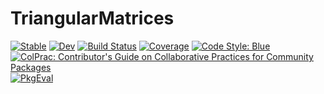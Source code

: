# TriangularMatrices

[![Stable](https://img.shields.io/badge/docs-stable-blue.svg)](https://azzaare.github.io/TriangularMatrices.jl/stable/)
[![Dev](https://img.shields.io/badge/docs-dev-blue.svg)](https://azzaare.github.io/TriangularMatrices.jl/dev/)
[![Build Status](https://github.com/azzaare/TriangularMatrices.jl/actions/workflows/CI.yml/badge.svg?branch=main)](https://github.com/azzaare/TriangularMatrices.jl/actions/workflows/CI.yml?query=branch%3Amain)
[![Coverage](https://codecov.io/gh/azzaare/TriangularMatrices.jl/branch/main/graph/badge.svg)](https://codecov.io/gh/azzaare/TriangularMatrices.jl)
[![Code Style: Blue](https://img.shields.io/badge/code%20style-blue-4495d1.svg)](https://github.com/invenia/BlueStyle)
[![ColPrac: Contributor's Guide on Collaborative Practices for Community Packages](https://img.shields.io/badge/ColPrac-Contributor's%20Guide-blueviolet)](https://github.com/SciML/ColPrac)
[![PkgEval](https://JuliaCI.github.io/NanosoldierReports/pkgeval_badges/T/TriangularMatrices.svg)](https://JuliaCI.github.io/NanosoldierReports/pkgeval_badges/report.html)
